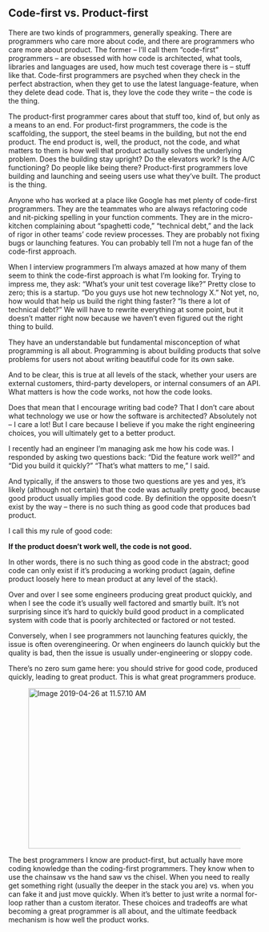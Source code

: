 ## Code-first vs. Product-first

<p>There are two kinds of programmers, generally speaking. There are programmers who care more about code, and there are programmers who care more about product. The former &#8211; I’ll call them “code-first” programmers &#8211; are obsessed with how code is architected, what tools, libraries and languages are used, how much test coverage there is &#8211; stuff like that. Code-first programmers are psyched when they check in the perfect abstraction, when they get to use the latest language-feature, when they delete dead code. That is, they love the code they write &#8211; the code is the thing.</p>

<p>The product-first programmer cares about that stuff too, kind of, but only as a means to an end. For product-first programmers, the code is the scaffolding, the support, the steel beams in the building, but not the end product. The end product is, well, the product, not the code, and what matters to them is how well that product actually solves the underlying problem. Does the building stay upright? Do the elevators work? Is the A/C functioning? Do people like being there? Product-first programmers love building and launching and seeing users use what they’ve built. The product is the thing.</p>

<p>Anyone who has worked at a place like Google has met plenty of code-first programmers. They are the teammates who are always refactoring code and nit-picking spelling in your function comments. They are in the micro-kitchen complaining about “spaghetti code,” “technical debt,” and the lack of rigor in other teams’ code review processes. They are probably not fixing bugs or launching features. You can probably tell I’m not a huge fan of the code-first approach.</p>

<p>When I interview programmers I’m always amazed at how many of them seem to think the code-first approach is what I’m looking for. Trying to impress me, they ask: “What’s your unit test coverage like?” Pretty close to zero; this is a startup. “Do you guys use hot new technology X.” Not yet, no, how would that help us build the right thing faster? “Is there a lot of technical debt?” We will have to rewrite everything at some point, but it doesn’t matter right now because we haven’t even figured out the right thing to build.</p>

<p>They have an understandable but fundamental misconception of what programming is all about. Programming is about building products that solve problems for users not about writing beautiful code for its own sake.</p>

<p>And to be clear, this is true at all levels of the stack, whether your users are external customers, third-party developers, or internal consumers of an API. What matters is how the code works, not how the code looks.</p>

<p>Does that mean that I encourage writing bad code? That I don’t care about what technology we use or how the software is architected? Absolutely not &#8211; I care a lot! But I care because I believe if you make the right engineering choices, you will ultimately get to a better product.</p>

<p>I recently had an engineer I’m managing ask me how his code was. I responded by asking two questions back: “Did the feature work well?” and “Did you build it quickly?” “That’s what matters to me,” I said.</p>

<p>And typically, if the answers to those two questions are yes and yes, it’s likely (although not certain) that the code was actually pretty good, because good product usually implies good code. By definition the opposite doesn’t exist by the way &#8211; there is no such thing as good code that produces bad product.</p>

<p>I call this my rule of good code:</p>

<p><strong>If the product doesn’t work well, the code is not good.</strong></p>

<p>In other words, there is no such thing as good code in the abstract; good code can only exist if it’s producing a working product (again, define product loosely here to mean product at any level of the stack).</p>

<p>Over and over I see some engineers producing great product quickly, and when I see the code it’s usually well factored and smartly built. It’s not surprising since it’s hard to quickly build good product in a complicated system with code that is poorly architected or factored or not tested.</p>

<p>Conversely, when I see programmers not launching features quickly, the issue is often overengineering. Or when engineers do launch quickly but the quality is bad, then the issue is usually under-engineering or sloppy code.</p>

<p>There’s no zero sum game here: you should strive for good code, produced quickly, leading to great product. This is what great programmers produce.</p>

<figure class="wp-block-image"><img loading="lazy" width="590" height="320" src="https://i0.wp.com/box5776.temp.domains/~thezbook/wp-content/uploads/2019/04/image-2019-04-26-at-11.57.10-am.png?resize=590%2C320" alt="Image 2019-04-26 at 11.57.10 AM" class="wp-image-17" srcset="https://i0.wp.com/thezbook.com/wp-content/uploads/2019/04/image-2019-04-26-at-11.57.10-am.png?w=590&amp;ssl=1 590w, https://i0.wp.com/thezbook.com/wp-content/uploads/2019/04/image-2019-04-26-at-11.57.10-am.png?resize=300%2C163&amp;ssl=1 300w" sizes="(max-width: 590px) 100vw, 590px" data-recalc-dims="1" /></figure>

<p>The best programmers I know are product-first, but actually have more coding knowledge than the coding-first programmers. They know when to use the chainsaw vs the hand saw vs the chisel. When you need to really get something right (usually the deeper in the stack you are) vs. when you can fake it and just move quickly. When it’s better to just write a normal for-loop rather than a custom iterator. These choices and tradeoffs are what becoming a great programmer is all about, and the ultimate feedback mechanism is how well the product works.</p>
